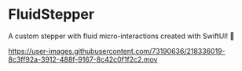 # FluidStepper
A custom stepper with fluid micro-interactions created with SwiftUI! 🧮



https://user-images.githubusercontent.com/73190636/218336019-8c3ff92a-3912-488f-9167-8c42c0f1f2c2.mov


